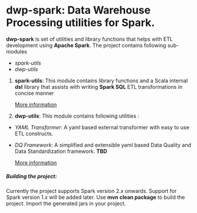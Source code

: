 # dwp-spark: Data Warehouse Processing utilities for Spark.

**dwp-spark** is set of utilities and library functions that helps with ETL development using **Apache Spark**.
The project contains following sub-modules
- *spark-utils*
- *dwp-utils*

1. **spark-utils**:
 This module contains library functions and a Scala internal **dsl** library that assists with writing **Spark SQL** ETL transformations in concise manner
 
    [More information](spark-utils/README.md)
 
2. **dwp-utils**:
 This module contains following utilities :
 - *YAML Transformer*: A yaml based external transformer with easy to use ETL constructs.
 - *DQ Framework*: A simplified and extensible yaml based Data Quality and Data Standardization framework. **TBD**
 
    [More information](dwp-utils/README.md)


##### Building the project:
 Currently the project supports Spark version 2.x onwards. Support for Spark version 1.x will be added later.
 Use **mvn clean package** to build the project. Import the generated jars in your project.